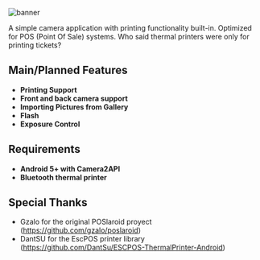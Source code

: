 <p><img src="https://github.com/refrigerador67/POSlaroid/blob/master/Extras/Banner.png" alt="banner"></p>
<p>A simple camera application with printing functionality built-in. Optimized for POS (Point Of Sale) systems. Who said thermal printers were only for printing tickets?</p>

## Main/Planned Features

- **Printing Support**
- **Front and back camera support**
- **Importing Pictures from Gallery**
- **Flash**
- **Exposure Control**

## Requirements
- **Android 5+ with Camera2API**
- **Bluetooth thermal printer**
  
## Special Thanks
- Gzalo for the original POSlaroid proyect (https://github.com/gzalo/poslaroid)
- DantSU for the EscPOS printer library (https://github.com/DantSu/ESCPOS-ThermalPrinter-Android)
